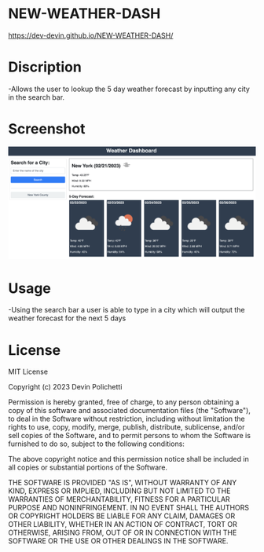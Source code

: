 # NEW-WEATHER-DASH

https://dev-devin.github.io/NEW-WEATHER-DASH/

# Discription

-Allows the user to lookup the 5 day weather forecast by inputting any city in the search bar.

# Screenshot

![alt text](./img/Screen%20Shot%202023-02-21%20at%205.12.19%20PM.png "homepage")

# Usage

-Using the search bar a user is able to type in a city which will output the weather forecast for the next 5 days

# License

MIT License

Copyright (c) 2023 Devin Polichetti

Permission is hereby granted, free of charge, to any person obtaining a copy of this software and associated documentation files (the "Software"), to deal in the Software without restriction, including without limitation the rights to use, copy, modify, merge, publish, distribute, sublicense, and/or sell copies of the Software, and to permit persons to whom the Software is furnished to do so, subject to the following conditions:

The above copyright notice and this permission notice shall be included in all copies or substantial portions of the Software.

THE SOFTWARE IS PROVIDED "AS IS", WITHOUT WARRANTY OF ANY KIND, EXPRESS OR IMPLIED, INCLUDING BUT NOT LIMITED TO THE WARRANTIES OF MERCHANTABILITY, FITNESS FOR A PARTICULAR PURPOSE AND NONINFRINGEMENT. IN NO EVENT SHALL THE AUTHORS OR COPYRIGHT HOLDERS BE LIABLE FOR ANY CLAIM, DAMAGES OR OTHER LIABILITY, WHETHER IN AN ACTION OF CONTRACT, TORT OR OTHERWISE, ARISING FROM, OUT OF OR IN CONNECTION WITH THE SOFTWARE OR THE USE OR OTHER DEALINGS IN THE SOFTWARE.
